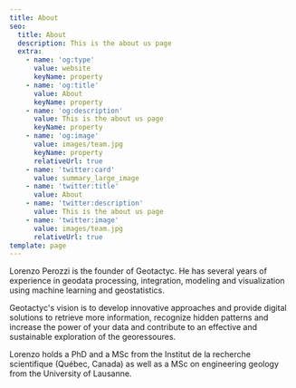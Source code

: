 ```yaml
---
title: About
seo:
  title: About
  description: This is the about us page
  extra:
    - name: 'og:type'
      value: website
      keyName: property
    - name: 'og:title'
      value: About
      keyName: property
    - name: 'og:description'
      value: This is the about us page
      keyName: property
    - name: 'og:image'
      value: images/team.jpg
      keyName: property
      relativeUrl: true
    - name: 'twitter:card'
      value: summary_large_image
    - name: 'twitter:title'
      value: About
    - name: 'twitter:description'
      value: This is the about us page
    - name: 'twitter:image'
      value: images/team.jpg
      relativeUrl: true
template: page
---
```

Lorenzo Perozzi is the founder of Geotactyc. He has several years of experience in geodata processing, integration, modeling and visualization using machine learning and geostatistics. 

Geotactyc's vision is to develop innovative approaches and provide digital solutions to retrieve more information, recognize hidden patterns and increase the power of your data and contribute to an effective and sustainable exploration of the georessoures.

Lorenzo holds a PhD and a MSc from the Institut de la recherche scientifique (Québec, Canada) as well as a MSc on engineering geology from the University of Lausanne.
